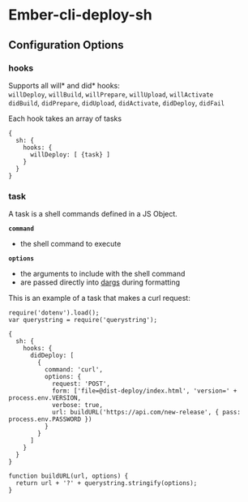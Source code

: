 # Ember-cli-deploy-sh

## Configuration Options

### hooks
Supports all will* and did* hooks:<br>
`willDeploy`, `willBuild`, `willPrepare`, `willUpload`, `willActivate`<br>
`didBuild`, `didPrepare`, `didUpload`, `didActivate`, `didDeploy`, `didFail`

Each hook takes an array of tasks
```
{
  sh: {
    hooks: {
      willDeploy: [ {task} ]
    }
  }
}
```


### task
A task is a shell commands defined in a JS Object. 

**`command`**
* the shell command to execute

**`options`**
* the arguments to include with the shell command
* are passed directly into [dargs](https://github.com/sindresorhus/dargs#usage) during formatting

This is an example of a task that makes a curl request:
```
require('dotenv').load();
var querystring = require('querystring');

{
  sh: {
    hooks: {
      didDeploy: [
        {
          command: 'curl',
          options: {
            request: 'POST',
            form: ['file=@dist-deploy/index.html', 'version=' + process.env.VERSION,
            verbose: true,
            url: buildURL('https://api.com/new-release', { pass: process.env.PASSWORD })
          }
        }      
      ]
    }
  }
}

function buildURL(url, options) {
  return url + '?' + querystring.stringify(options);
}
```
